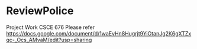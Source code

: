 # ReviewPolice
Project Work CSCE 676
Please refer
https://docs.google.com/document/d/1waEvHn8Hugrjt9YiOtanJg2K6gXTZxqc-_Ocs_AMvaM/edit?usp=sharing
